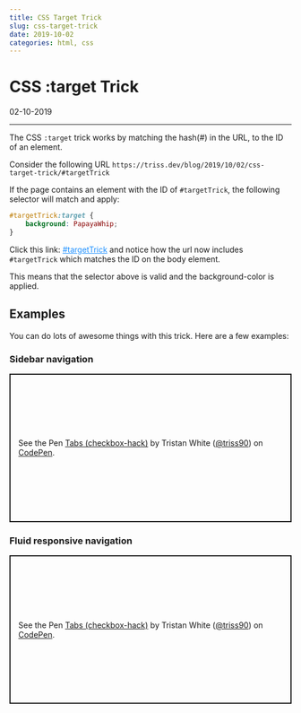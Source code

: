 ```yaml
---
title: CSS Target Trick
slug: css-target-trick
date: 2019-10-02
categories: html, css
---
```


<script>
document.getElementsByTagName("body")[0].id = "targetTrick";
</script>

<style>
#targetTrick:target {
    background: PapayaWhip;
}
.darkmode#targetTrick:target {
    background: DarkSlateGrey;
}
</style>


# CSS :target Trick
<p class='timestamp'><time datetime='02-10-2019'>02-10-2019</time></p>
<hr>

The CSS `:target` trick works by matching the hash(#) in the URL, to the ID of an element. 

Consider the following URL `https://triss.dev/blog/2019/10/02/css-target-trick/#targetTrick`

If the page contains an element with the ID of `#targetTrick`, the following selector will match and apply:

``` css
#targetTrick:target {
    background: PapayaWhip;
}
```

Click this link: <a href="#targetTrick" style="color: DodgerBlue">#targetTrick</a> and notice how the url now includes
`#targetTrick` which matches the ID on the body element.

This means that the selector above is valid and the background-color is applied.

## Examples

You can do lots of awesome things with this trick. Here are a few examples:

### Sidebar navigation

<p class="codepen" data-height="650" data-theme-id="light" data-default-tab="result" data-user="triss90" data-slug-hash="oLGpmx" style="height: 265px; box-sizing: border-box; display: flex; align-items: center; justify-content: center; border: 2px solid; margin: 1em 0; padding: 1em;" data-pen-title="CSS ':target'  Navigation">
  <span>See the Pen <a href="https://codepen.io/triss90/pen/oLGpmx/">
  Tabs (checkbox-hack)</a> by Tristan  White (<a href="https://codepen.io/triss90">@triss90</a>)
  on <a href="https://codepen.io">CodePen</a>.</span>
</p>

### Fluid responsive navigation
<p class="codepen" data-height="650" data-theme-id="light" data-default-tab="result" data-user="triss90" data-slug-hash="GZKRJo" style="height: 265px; box-sizing: border-box; display: flex; align-items: center; justify-content: center; border: 2px solid; margin: 1em 0; padding: 1em;" data-pen-title="Fluid CSS Navigation">
  <span>See the Pen <a href="https://codepen.io/triss90/pen/GZKRJo">
  Tabs (checkbox-hack)</a> by Tristan  White (<a href="https://codepen.io/triss90">@triss90</a>)
  on <a href="https://codepen.io">CodePen</a>.</span>
</p>

<script async src="https://static.codepen.io/assets/embed/ei.js"></script>
 

